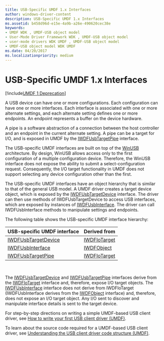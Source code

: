 ```yaml
---
title: USB-Specific UMDF 1.x Interfaces
author: windows-driver-content
description: USB-Specific UMDF 1.x Interfaces
ms.assetid: b458d96d-e15e-4a9b-a26e-490620cec38e
keywords:
- UMDF WDK , UMDF-USB object model
- User-Mode Driver Framework WDK , UMDF-USB object model
- user-mode drivers WDK UMDF , UMDF-USB object model
- UMDF-USB object model WDK UMDF
ms.date: 04/20/2017
ms.localizationpriority: medium
---
```


# USB-Specific UMDF 1.x Interfaces


[!include[UMDF 1 Deprecation](../umdf-1-deprecation.md)]

A USB device can have one or more configurations. Each configuration can have one or more interfaces. Each interface is associated with one or more alternate settings, and each alternate setting defines one or more endpoints. An endpoint represents a buffer on the device hardware.

A pipe is a software abstraction of a connection between the host controller and an endpoint in the current alternate setting. A pipe can be a target for I/O, and is exposed in UMDF by the [IWDFUsbTargetPipe](https://msdn.microsoft.com/library/windows/hardware/ff560391) interface.

The USB-specific UMDF interfaces are built on top of the [WinUSB](https://msdn.microsoft.com/library/windows/hardware/ff540196) architecture. By design, WinUSB allows access only to the first configuration of a multiple configuration device. Therefore, the WinUSB interface does not expose the ability to submit a select-configuration request. Consequently, the I/O target functionality in UMDF does not support selecting any device configuration other than the first.

The USB-specific UMDF interfaces have an object hierarchy that is similar to that of the general USB model. A UMDF driver creates a target device object, which is exposed by the [IWDFUsbTargetDevice](https://msdn.microsoft.com/library/windows/hardware/ff560362) interface. The driver can then use methods of IWDFUsbTargetDevice to access USB interfaces, which are exposed by instances of [IWDFUsbInterface](https://msdn.microsoft.com/library/windows/hardware/ff560312). The driver can call IWDFUsbInterface methods to manipulate settings and endpoints.

The following table shows the USB-specific UMDF interface hierarchy:

| USB-specific UMDF interface                    | Derived from                     |
|------------------------------------------------|----------------------------------|
| [IWDFUsbTargetDevice](https://msdn.microsoft.com/library/windows/hardware/ff560362) | [IWDFIoTarget](https://msdn.microsoft.com/library/windows/hardware/ff559170) |
| [IWDFUsbInterface](https://msdn.microsoft.com/library/windows/hardware/ff560312)       | [IWDFObject](https://msdn.microsoft.com/library/windows/hardware/ff560200)     |
| [IWDFUsbTargetPipe](https://msdn.microsoft.com/library/windows/hardware/ff560391)     | [IWDFIoTarget](https://msdn.microsoft.com/library/windows/hardware/ff559170) |

 

The [IWDFUsbTargetDevice](https://msdn.microsoft.com/library/windows/hardware/ff560362) and [IWDFUsbTargetPipe](https://msdn.microsoft.com/library/windows/hardware/ff560391) interfaces derive from the [IWDFIoTarget](https://msdn.microsoft.com/library/windows/hardware/ff559170) interface and, therefore, expose I/O target objects. The [IWDFUsbInterface](https://msdn.microsoft.com/library/windows/hardware/ff560312) interface does not derive from IWDFIoTarget (IWDFUsbInterface derives from the [IWDFObject](https://msdn.microsoft.com/library/windows/hardware/ff560200) interface) and, therefore, does not expose an I/O target object. Any I/O sent to discover and manipulate interface details is sent to the target device.

For step-by-step directions on writing a simple UMDF-based USB client driver, see [How to write your first USB client driver (UMDF)](https://msdn.microsoft.com/library/windows/hardware/hh706184).

To learn about the source code required for a UMDF-based USB client driver, see [Understanding the USB client driver code structure (UMDF)](https://msdn.microsoft.com/library/windows/hardware/hh770893).

 

 





